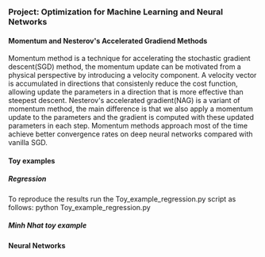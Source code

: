 ### Project: Optimization for Machine Learning and Neural Networks
#### Momentum and Nesterov's Accelerated Gradiend Methods
Momentum method is a technique for accelerating the stochastic gradient descent(SGD) method, the momentum update can be motivated from a physical perspective by introducing a velocity component. A velocity vector is accumulated in directions that consistenly reduce the cost function, allowing update the parameters in a direction that is more effective than steepest descent. Nesterov's accelerated gradient(NAG) is a variant of momentum method, the main difference is that we also apply a momentum update to the parameters and the gradient is computed with these updated parameters in each step. Momentum methods approach most of the time achieve better convergence rates on deep neural networks compared with vanilla SGD.

#### Toy examples
##### Regression
To reproduce the results run the Toy_example_regression.py script as follows: python Toy_example_regression.py


##### Minh Nhat toy example

#### Neural Networks
